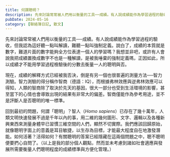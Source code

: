 ```yaml
---
title: 何謂聰明？
description: 先來討論常常被人們用以衡量的工具──成績。有人說成績能作為學習過程的驗收，但我認為這好聽一點叫解讀，難聽一點叫強制定義。說白了，成績的本質就是數字，難道片面的數字能夠全方位表達一個人的學習嗎？我想並非……
pubDate: 2024-05-16
category: [聯絡簿日記, 散文]
---
```


先來討論常常被人們用以衡量的工具──成績。有人說成績能作為學習過程的驗收，但我認為這好聽一點叫解讀，難聽一點叫強制定義。說白了，成績的本質就是數字，難道片面的數字能夠全方位表達一個人的學習嗎？我想並非吧，或許有人會說我把成績置換成數字不也是一種解讀，是被我唾棄的強制定義嗎，正因如此，所以成績才不能用學習過程檢驗後的分數去衡量一人的聰明與否。

現在，成績的解釋方式已經被我否決，倒是有另一個也很普遍的測量方法──智力測驗。智力測驗的得分稱作智商（德語：IQ），而根據弗林效應與逆弗林效應可以得知，人類的智商除了取決於先天的基因，很大一部分也受到生活環境的影響，甚至當下的心情也會導致出現的結果有非常大的偏差。智商僅能作為參考用途，並不是評斷人是否聰明的唯一標準。

回到最初的問題，何謂「聰明」？智人（*Homo sapiens*）已存在了幾十萬年，人類文明快速發展不過是千年以內的事，用二維的幾何圖形、文字、邏輯以及各種新興東西來測量身體早已習慣三維空間的人們，顯然不切實際。我們應該回歸原始，就像聰明字面上的意義是耳目敏捷，以生存為目標，才能最大程度自在地激發潛能。如何活著？活得如何？有關聰明的答案已經隱藏在這兩個問題之中，聰不聰明便要捫心自問了。（以上是我的部分個人觀點，然而並未考慮到諸如社會適應與發展所需要衡量人們聰明程度的成績標準與方便化管理。）
